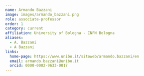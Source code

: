 ```yaml
---
name: Armando Bazzani
image: images/armando_bazzani.png
role: associate-professor
order: 1
category: current
affiliation: University of Bologna - INFN Bologna
aliases:
  - A. Bazzani
  - A Bazzani
links:
  home-page: https://www.unibo.it/sitoweb/armando.bazzani/en
  email: armando.bazzani@unibo.it
  orcid: 0000-0002-9633-0017
---
```

